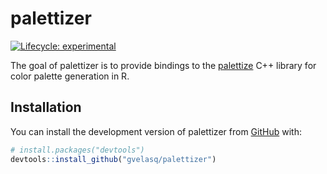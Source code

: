 
<!-- README.md is generated from README.Rmd. Please edit that file -->

# palettizer

<!-- badges: start -->

[![Lifecycle:
experimental](https://img.shields.io/badge/lifecycle-experimental-orange.svg)](https://lifecycle.r-lib.org/articles/stages.html#experimental)
<!-- badges: end -->

The goal of palettizer is to provide bindings to the
[palettize](https://github.com/gvlsq/palettize) C++ library for color
palette generation in R.

## Installation

You can install the development version of palettizer from
[GitHub](https://github.com/) with:

``` r
# install.packages("devtools")
devtools::install_github("gvelasq/palettizer")
```
